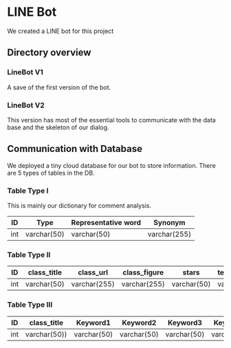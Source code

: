 # LINE Bot

We created a LINE bot for this project

## Directory overview

### LineBot V1

A save of the first version of the bot.

### LineBot V2

This version has most of the essential tools to communicate with the data base and the skeleton of our dialog.


 
## Communication with Database

We deployed a tiny cloud database for our bot to store information. There are 5 types of tables in the DB.

### Table Type I

This is mainly our dictionary for comment analysis.


|ID|Type|Representative word|Synonym|
|-|-|-|-|
|int|varchar(50)|varchar(50)|varchar(255)|

### Table Type II

|ID|class_title|class_url|class_figure|stars|teacher_name|price|comment_date|comment_title|comment_text|
|-|-|-|-|-|-|-|-|-|-|
|int|varchar(50)|varchar(255)|varchar(255)|varchar(50)|varchar(50)|varchar(50)|varchar(50)|varchar(50)|varchar(255)|

### Table Type III

|ID|class_title|Keyword1|Keyword2|Keyword3|Keyword4|Keyword5|Keyword6|Keyword7|Keyword8|Keyword9|Keyword10|
|-|-|-|-|-|-|-|-|-|-|-|-|
|int|varchar(50))|varchar(50)|varchar(50)|varchar(50)|varchar(50)|varchar(50))|varchar(50)|varchar(50)|varchar(50)|varchar(50)|varchar(50)|



